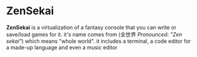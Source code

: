 # ZenSekai

**ZenSekai** is a virtualization of a fantasy console that you can write or save/load games for it. it's name comes from (全世界 *Pronounced: "Zen sekai"*) which means "whole world". it includes a terminal, a code editor for a made-up language and even a music editor
